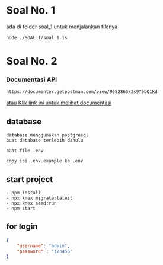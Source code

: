 # Soal No. 1
ada di folder soal_1
untuk menjalankan filenya
```
node ./SOAL_1/soal_1.js
```


# Soal No. 2

### Documentasi API
```
https://documenter.getpostman.com/view/9682865/2s9Y5bQ1Kd
```
[atau Klik link ini untuk melihat documentasi](https://documenter.getpostman.com/view/9682865/2s9Y5bQ1Kd)

## database


```
database menggunakan postgresql
buat database terlebih dahulu

buat file .env

copy isi .env.example ke .env

```

## start project
```
- npm install
- npx knex migrate:latest
- npx knex seed:run
- npm start
```



## for login
```json
{
    "username": "admin",
    "password" : "123456"
}
```

